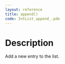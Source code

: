 ```yaml
---
layout: reference
title: append()
code: IntList_append_.pde
---
```


# Description

Add a new entry to the list.


